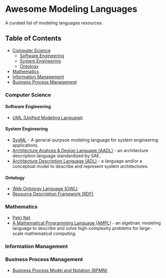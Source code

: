 # Awesome Modeling Languages

A curated list of modeling languages resources.

## Table of Contents

- [Computer Science](computer-science)
  - [Software Engineering](#software-engineering)
  - [System Engineering](#system-engineering)
  - [Ontology](#ontology)
- [Mathematics](#mathematics)
- [Information Management](#information-management)
- [Business Process Management](#business-process-management)

### Computer Science

#### Software Engineering

* [UML (Unified Modeling Language)](http://uml.org/)

#### System Engineering

* [SysML](https://sysml.org/) - A general-purpsoe modeling language for system engineering applications.
* [Architecture Analysis & Design Language (AADL)](https://en.wikipedia.org/wiki/Architecture_Analysis_%26_Design_Language) - an architecture description language standardized by SAE.
* [Architecture Description Language (ADL)](https://en.wikipedia.org/wiki/Architecture_description_language) - a language and/or a conceptual model to describe and represent system architectures.

#### Ontology

* [Web Ontology Language (OWL)](https://en.wikipedia.org/wiki/Web_Ontology_Language)
* [Resource Description Framework (RDF)](https://en.wikipedia.org/wiki/Resource_Description_Framework)

### Mathematics

* [Petri Net](http://www.informatik.uni-hamburg.de/TGI/PetriNets/index.php)
* [A Mathematical Programming Language (AMPL)](https://ampl.com/) -  an algebraic modeling language to describe and solve high-complexity problems for large-scale mathematical computing.

### Information Management

### Business Process Management

* [Business Process Model and Notation (BPMN)](http://www.bpmn.org/)
